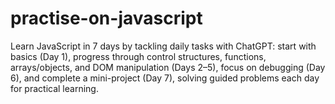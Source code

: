 # practise-on-javascript
Learn JavaScript in 7 days by tackling daily tasks with ChatGPT: start with basics (Day 1), progress through control structures, functions, arrays/objects, and DOM manipulation (Days 2–5), focus on debugging (Day 6), and complete a mini-project (Day 7), solving guided problems each day for practical learning.
